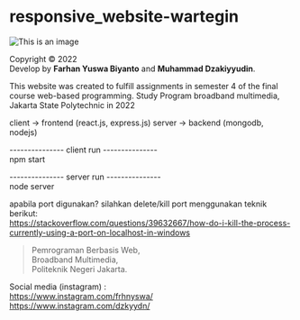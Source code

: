 # responsive_website-wartegin  
![This is an image](/img/repository-open-graph-template.png)  

  Copyright © 2022  
  Develop by **Farhan Yuswa Biyanto** and **Muhammad Dzakiyyudin**.  
    
  This website was created to fulfill assignments in semester 4 of the final course web-based programming. Study Program broadband multimedia, Jakarta State Polytechnic in 2022  
  
  client -> frontend (react.js, express.js)
server -> backend (mongodb, nodejs)


--------------- client run ---------------  
npm start

--------------- server run ---------------  
node server


apabila port digunakan? silahkan delete/kill port menggunakan teknik berikut:  
https://stackoverflow.com/questions/39632667/how-do-i-kill-the-process-currently-using-a-port-on-localhost-in-windows

    
  > Pemrograman Berbasis Web,    
  > Broadband Multimedia,    
  > Politeknik Negeri Jakarta.
  
  Social media (instagram) :  
  https://www.instagram.com/frhnyswa/  
  https://www.instagram.com/dzkyydn/
 
